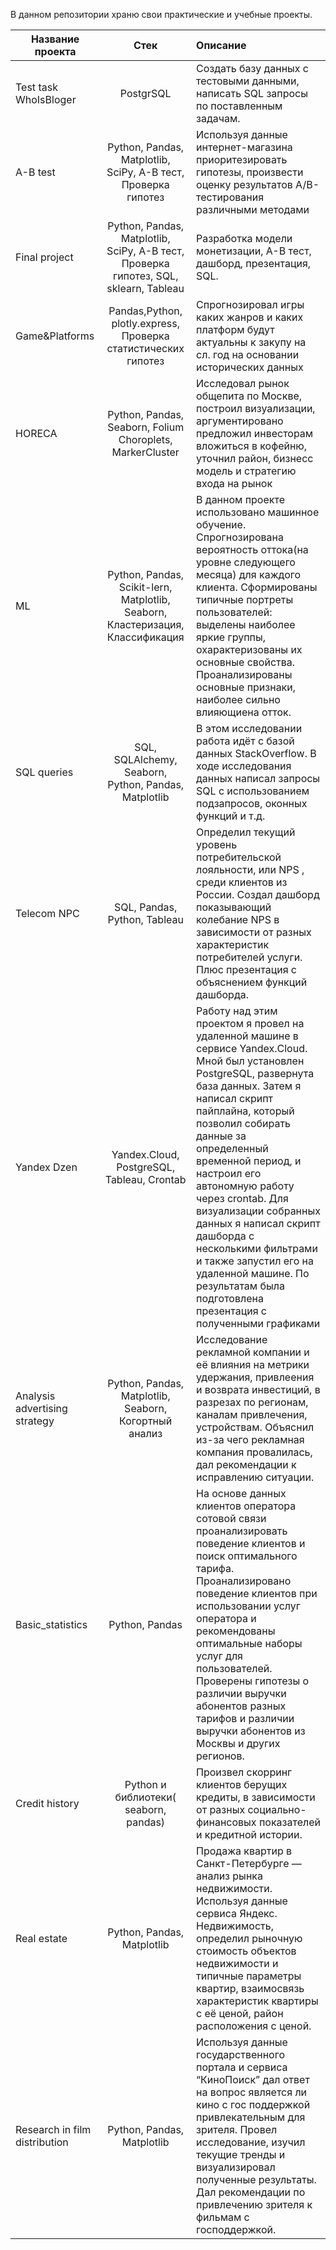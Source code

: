 В данном репозитории храню свои практические и учебные проекты.

| Название проекта        | Стек           | Описание  |
| ------------- |:-------------:| :-----|
| Test task WhoIsBloger |PostgrSQL|Создать базу данных с тестовыми данными, написать SQL запросы по поставленным задачам. |
| A-B test     | Python, Pandas, Matplotlib, SciPy, A-B тест, Проверка гипотез | Используя данные интернет-магазина приоритезировать гипотезы, произвести оценку результатов A/B-тестирования различными методами|
| Final project     | Python, Pandas, Matplotlib, SciPy, A-B тест, Проверка гипотез, SQL, sklearn, Tableau     | Разработка модели монетизации, А-В тест, дашборд, презентация, SQL. |
|Game&Platforms |Pandas,Python, plotly.express, Проверка статистических гипотез|Спрогнозировал игры каких жанров и каких платформ будут актуальны к закупу на сл. год на основании исторических данных |
| HORECA | Python, Pandas, Seaborn, Folium Choroplets, MarkerCluster    |Исследовал рынок общепита по Москве, построил визуализации, аргументировано предложил инвесторам вложиться в кофейню, уточнил район, бизнесс модель и стратегию входа на рынок|
| ML | Python, Pandas, Scikit-lern, Matplotlib, Seaborn, Кластеризация, Классификация     | В данном проекте использовано машинное обучение. Спрогнозирована вероятность оттока(на уровне следующего месяца) для каждого клиента. Сформированы типичные портреты пользователей: выделены наиболее яркие группы, охарактеризованы их основные свойства. Проанализированы основные признаки, наиболее сильно влияющиена отток.|
| SQL queries | SQL, SQLAlchemy, Seaborn, Python, Pandas, Matplotlib     |В этом исследовании работа идёт с базой данных StackOverflow. В ходе исследования данных написал запросы SQL с использованием подзапросов, оконных функций и т.д.|
| Telecom NPC | SQL, Pandas, Python, Tableau     | Определил текущий уровень потребительской лояльности, или NPS , среди клиентов из России. Создал дашборд показывающий колебание NPS в зависимости от разных характеристик потребителей услуги. Плюс презентация с объяснением функций дашборда. |
|Yandex Dzen | Yandex.Cloud, PostgreSQL, Tableau, Crontab      | Работу над этим проектом я провел на удаленной машине в сервисе Yandex.Cloud. Мной был установлен PostgreSQL, развернута база данных. Затем я написал скрипт пайплайна, который позволил собирать данные за определенный временной период, и настроил его автономную работу через crontab. Для визуализации собранных данных я написал скрипт дашборда с несколькими фильтрами и также запустил его на удаленной машине. По результатам была подготовлена презентация с полученными графиками |
| Analysis advertising strategy | Python, Pandas, Matplotlib, Seaborn, Когортный анализ     | Исследование рекламной компании и её влияния на метрики удержания, привлеения и возврата инвестиций, в разрезах по регионам, каналам привлечения, устройствам. Объяснил из-за чего рекламная компания провалилась, дал рекомендации к исправлению ситуации.| 
| Basic_statistics | Python, Pandas      |   На основе данных клиентов оператора сотовой связи проанализировать поведение клиентов и поиск оптимального тарифа. Проанализировано поведение клиентов при использовании услуг оператора и рекомендованы оптимальные наборы услуг для пользователей. Проверены гипотезы о различии выручки абонентов разных тарифов и различии выручки абонентов из Москвы и других регионов. |
| Credit history | Python и библиотеки( seaborn, pandas)    |  Произвел скорринг клиентов берущих кредиты, в зависимости от разных социально-финансовых показателей и кредитной истории. |
| Real estate | Python, Pandas, Matplotlib     | Продажа квартир в Санкт-Петербурге — анализ рынка недвижимости. Используя данные сервиса Яндекс. Недвижимость, определил рыночную стоимость объектов недвижимости и типичные параметры квартир, взаимосвязь характеристик квартиры с её ценой, район расположения с ценой. |
| Research in film distribution |Python, Pandas, Matplotlib       | Используя данные государственного портала и сервиса “КиноПоиск” дал ответ на вопрос является ли кино с гос поддержкой привлекательным для зрителя. Провел исследование, изучил текущие тренды и визуализировал полученные результаты. Дал рекомендации по привлечению зрителя к фильмам с господдержкой.|

